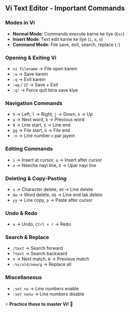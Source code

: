 ## **Vi Text Editor - Important Commands**  

### **Modes in Vi**  
- **Normal Mode**: Commands execute karne ke liye (`Esc`)  
- **Insert Mode**: Text edit karne ke liye (`i`, `a`, `o`)  
- **Command Mode**: File save, exit, search, replace (`:`)  

### **Opening & Exiting Vi**  
- `vi filename` → File open karein  
- `:w` → Save karein  
- `:q` → Exit karein  
- `:wq` / `ZZ` → Save + Exit  
- `:q!` → Force quit bina save kiye  

### **Navigation Commands**  
- `h` → Left, `l` → Right, `j` → Down, `k` → Up  
- `w` → Next word, `b` → Previous word  
- `0` → Line start, `$` → Line end  
- `gg` → File start, `G` → File end  
- `:n` → Line number `n` par jayein  

### **Editing Commands**  
- `i` → Insert at cursor, `a` → Insert after cursor  
- `o` → Neeche nayi line, `O` → Upar nayi line  

### **Deleting & Copy-Pasting**  
- `x` → Character delete, `dd` → Line delete  
- `dw` → Word delete, `d$` → Line end tak delete  
- `yy` → Line copy, `p` → Paste after cursor  

### **Undo & Redo**  
- `u` → Undo, `Ctrl + r` → Redo  

### **Search & Replace**  
- `/text` → Search forward  
- `?text` → Search backward  
- `n` → Next match, `N` → Previous match  
- `:%s/old/new/g` → Replace all  

### **Miscellaneous**  
- `:set nu` → Line numbers enable  
- `:set nonu` → Line numbers disable  

⚡ **Practice these to master Vi!** 🚀
